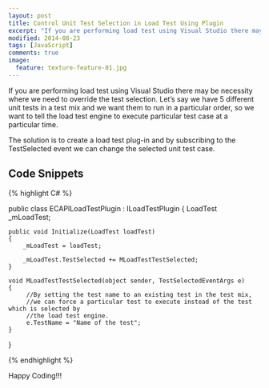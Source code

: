 ```yaml
---
layout: post
title: Control Unit Test Selection in Load Test Using Plugin
excerpt: "If you are performing load test using Visual Studio there may be necessity where we need to override the test selection. Let’s say we have 5 different unit tests in a test mix and we want them to run in a particular order, so we want to tell the load test engine to execute particular test case at a particular time."
modified: 2014-08-23
tags: [JavaScript]
comments: true
image:
  feature: texture-feature-01.jpg
---
```

If you are performing load test using Visual Studio there may be necessity where we need to override the test selection. Let’s say we have 5 different unit tests in a test mix and we want them to run in a particular order, so we want to tell the load test engine to execute particular test case at a particular time.

The solution is to create a load test plug-in and by subscribing to the TestSelected event we can change the selected unit test case.
## Code Snippets

{% highlight C# %}

public class ECAPILoadTestPlugin : ILoadTestPlugin
{
    LoadTest _mLoadTest;
 
    public void Initialize(LoadTest loadTest)
    {
        _mLoadTest = loadTest;
 
        _mLoadTest.TestSelected += MLoadTestTestSelected;
    }
 
    void MLoadTestTestSelected(object sender, TestSelectedEventArgs e)
    {
         //By setting the test name to an existing test in the test mix,
         //we can force a particular test to execute instead of the test which is selected by
         //the load test engine.
         e.TestName = "Name of the test";
    }
}

{% endhighlight %}

Happy Coding!!!
